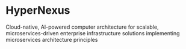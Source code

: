 # HyperNexus
Cloud-native, AI-powered computer architecture for scalable, microservices-driven enterprise infrastructure solutions implementing microservices architecture principles
